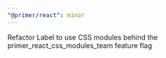 ```yaml
---
"@primer/react": minor
---
```


Refactor Label to use CSS modules behind the primer_react_css_modules_team feature flag
